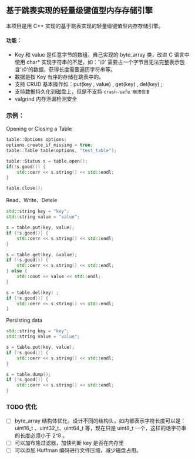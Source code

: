 ## 基于跳表实现的轻量级键值型内存存储引擎

本项目是用 C++ 实现的基于跳表实现的轻量级键值型内存存储引擎。

#### 功能：
* Key 和 value 是任意字节的数组，自己实现的 byte_array 类，改进 C 语言中使用 char* 实现字符串的不足，如：'\0' 需要占一个字节且无法完整表示包含'\0'的数据，获得长度需要遍历字符串等。
* 数据是按 Key 有序的存储在跳表中的。
* 支持 CRUD 基本操作如：put(key , value) , get(key) , del(key) ; 
* 支持数据持久化到磁盘上，但是不支持 `crash-safe 崩溃恢复` 
* valgrind 内存泄漏检测安全


### 示例： 
Opening or Closing a Table 
```C++
table::Options options;
options.create_if_missing = true;
table::Table table(options, "test_table");

table::Status s = table.open();
if(!s.good()) {
    std::cerr << s.string() << std::endl;
}

table.close();
```

Read、Write、Detele
```C++
std::string key = "key";
std::string value = "value";

s = table.put(key, value);
if (!s.good()) {
    std::cerr << s.string() << std::endl;
}

s = table.get(key, &value);
if (!s.good()) {
    std::cerr << s.string() << std::endl;
} else {
    std::cout << value << std::endl;
}

s = table.del(key) ; 
if (!s.good()) {
    std::cerr << s.string() << std::endl;
}
```
Persisting data
```C++
std::string key = "key";
std::string value = "value";

s = table.put(key, value);
if (!s.good()) {
    std::cerr << s.string() << std::endl;
}

s = table.dump();
if (!s.good()) {
    std::cerr << s.string() << std::endl;
}
```







### TODO 优化

- [ ] byte_array 结构体优化，设计不同的结构头，如内部表示字符长度可以是：uint16_t 、uint32_t、uint64_t 等，现在只是 uint8_t 一个，这样的话字符串的长度必须小于 2^8 。
- [ ] 可以加布隆过滤器，加快判断 key 是否在内存里
- [ ] 可以添加 Huffman 编码进行文件压缩，减少磁盘占用。